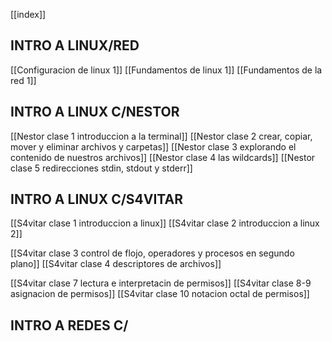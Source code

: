[[index]]

## INTRO A LINUX/RED 
[[Configuracion de linux 1]]
[[Fundamentos de linux 1]]
[[Fundamentos de la red 1]]


## INTRO A LINUX C/NESTOR
[[Nestor clase 1 introduccion a la terminal]]
[[Nestor clase 2 crear, copiar, mover y eliminar archivos y carpetas]]
[[Nestor clase 3 explorando el contenido de nuestros archivos]]
[[Nestor clase 4 las wildcards]]
[[Nestor clase 5 redirecciones stdin, stdout y stderr]]



## INTRO A LINUX C/S4VITAR
[[S4vitar clase 1 introduccion a linux]]
[[S4vitar clase 2 introduccion a linux 2]]

[[S4vitar clase 3 control de flojo, operadores y procesos en segundo plano]]
[[S4vitar clase 4 descriptores de archivos]]

[[S4vitar clase 7 lectura e interpretacin de permisos]]
[[S4vitar clase 8-9 asignacion de permisos]]
[[S4vitar clase 10 notacion octal de permisos]]





## INTRO A REDES C/














